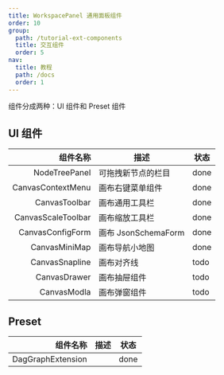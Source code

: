 ```yaml
---
title: WorkspacePanel 通用面板组件
order: 10
group:
  path: /tutorial-ext-components
  title: 交互组件
  order: 5
nav:
  title: 教程
  path: /docs
  order: 1
---
```


组件分成两种：UI 组件和 Preset 组件

## UI 组件

|           组件名称 | 描述                | 状态 |
| -----------------: | ------------------- | ---- |
|      NodeTreePanel | 可拖拽新节点的栏目  | done |
|  CanvasContextMenu | 画布右键菜单组件    | done |
|      CanvasToolbar | 画布通用工具栏      | done |
| CanvasScaleToolbar | 画布缩放工具栏      | done |
|   CanvasConfigForm | 画布 JsonSchemaForm | done |
|      CanvasMiniMap | 画布导航小地图      | done |
|     CanvasSnapline | 画布对齐线          | todo |
|       CanvasDrawer | 画布抽屉组件        | todo |
|        CanvasModla | 画布弹窗组件        | todo |

## Preset

|          组件名称 | 描述 | 状态 |
| ----------------: | ---: | ---- |
| DagGraphExtension |      | done |
